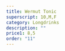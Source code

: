 ```yaml
---
title: Wermut Tonic
superscript: 10,M,F
category: Longdrinks
description: ""
price1: 8,5
order: "11"
---
```

